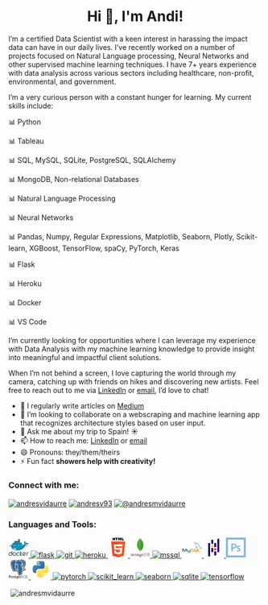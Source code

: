 <h1 align="center">Hi 👋, I'm Andi!</h1>

I’m a certified Data Scientist with a keen interest in harassing the impact data can have in our daily lives. I’ve recently worked on a number of projects focused on Natural Language processing, Neural Networks and other supervised machine learning techniques. I have 7+ years experience with data analysis across various sectors including healthcare, non-profit, environmental, and government.

I’m a very curious person with a constant hunger for learning. My current skills include:

:bar_chart: Python

:bar_chart: Tableau

:bar_chart: SQL, MySQL, SQLite, PostgreSQL, SQLAlchemy

:bar_chart: MongoDB, Non-relational Databases

:bar_chart: Natural Language Processing

:bar_chart: Neural Networks

:bar_chart: Pandas, Numpy, Regular Expressions, Matplotlib, Seaborn, Plotly, Scikit-learn, XGBoost, TensorFlow, spaCy, PyTorch, Keras

:bar_chart: Flask

:bar_chart: Heroku

:bar_chart: Docker

:bar_chart: VS Code



I’m currently looking for opportunities where I can leverage my experience with Data Analysis with my machine learning knowledge to provide insight into meaningful and impactful client solutions.

When I’m not behind a screen, I love capturing the world through my camera, catching up with friends on hikes and discovering new artists. Feel free to reach out to me via [LinkedIn](https://www.linkedin.com/in/andresvidaurre/) or [email](andresmvidaurre@gmail.com), I’d love to chat!


- 📝 I regularly write articles on [Medium](https://medium.com/@andresmvidaurre)
- 👯 I’m looking to collaborate on a webscraping and machine learning app that recognizes architecture styles based on user input.
- 💬 Ask me about my trip to Spain! :sunny:
- 📫 How to reach me: [LinkedIn](https://www.linkedin.com/in/andresvidaurre/) or [email](andresmvidaurre@gmail.com)
- 😄 Pronouns: they/them/theirs
- ⚡ Fun fact **showers help with creativity!**

<h3 align="left">Connect with me:</h3>
<p align="left">
<a href="https://linkedin.com/in/andresvidaurre" target="blank"><img align="center" src="https://raw.githubusercontent.com/rahuldkjain/github-profile-readme-generator/master/src/images/icons/Social/linked-in-alt.svg" alt="andresvidaurre" height="30" width="40" /></a>
<a href="https://kaggle.com/andresv93" target="blank"><img align="center" src="https://raw.githubusercontent.com/rahuldkjain/github-profile-readme-generator/master/src/images/icons/Social/kaggle.svg" alt="andresv93" height="30" width="40" /></a>
<a href="https://medium.com/@andresmvidaurre" target="blank"><img align="center" src="https://raw.githubusercontent.com/rahuldkjain/github-profile-readme-generator/master/src/images/icons/Social/medium.svg" alt="@andresmvidaurre" height="30" width="40" /></a>
</p>

<h3 align="left">Languages and Tools:</h3>
<p align="left"> <a href="https://www.docker.com/" target="_blank" rel="noreferrer"> <img src="https://raw.githubusercontent.com/devicons/devicon/master/icons/docker/docker-original-wordmark.svg" alt="docker" width="40" height="40"/> </a> <a href="https://flask.palletsprojects.com/" target="_blank" rel="noreferrer"> <img src="https://www.vectorlogo.zone/logos/pocoo_flask/pocoo_flask-icon.svg" alt="flask" width="40" height="40"/> </a> <a href="https://git-scm.com/" target="_blank" rel="noreferrer"> <img src="https://www.vectorlogo.zone/logos/git-scm/git-scm-icon.svg" alt="git" width="40" height="40"/> </a> <a href="https://heroku.com" target="_blank" rel="noreferrer"> <img src="https://www.vectorlogo.zone/logos/heroku/heroku-icon.svg" alt="heroku" width="40" height="40"/> </a> <a href="https://www.w3.org/html/" target="_blank" rel="noreferrer"> <img src="https://raw.githubusercontent.com/devicons/devicon/master/icons/html5/html5-original-wordmark.svg" alt="html5" width="40" height="40"/> </a> <a href="https://www.mongodb.com/" target="_blank" rel="noreferrer"> <img src="https://raw.githubusercontent.com/devicons/devicon/master/icons/mongodb/mongodb-original-wordmark.svg" alt="mongodb" width="40" height="40"/> </a> <a href="https://www.microsoft.com/en-us/sql-server" target="_blank" rel="noreferrer"> <img src="https://www.svgrepo.com/show/303229/microsoft-sql-server-logo.svg" alt="mssql" width="40" height="40"/> </a> <a href="https://www.mysql.com/" target="_blank" rel="noreferrer"> <img src="https://raw.githubusercontent.com/devicons/devicon/master/icons/mysql/mysql-original-wordmark.svg" alt="mysql" width="40" height="40"/> </a> <a href="https://pandas.pydata.org/" target="_blank" rel="noreferrer"> <img src="https://raw.githubusercontent.com/devicons/devicon/2ae2a900d2f041da66e950e4d48052658d850630/icons/pandas/pandas-original.svg" alt="pandas" width="40" height="40"/> </a> <a href="https://www.photoshop.com/en" target="_blank" rel="noreferrer"> <img src="https://raw.githubusercontent.com/devicons/devicon/master/icons/photoshop/photoshop-line.svg" alt="photoshop" width="40" height="40"/> </a> <a href="https://www.postgresql.org" target="_blank" rel="noreferrer"> <img src="https://raw.githubusercontent.com/devicons/devicon/master/icons/postgresql/postgresql-original-wordmark.svg" alt="postgresql" width="40" height="40"/> </a> <a href="https://www.python.org" target="_blank" rel="noreferrer"> <img src="https://raw.githubusercontent.com/devicons/devicon/master/icons/python/python-original.svg" alt="python" width="40" height="40"/> </a> <a href="https://pytorch.org/" target="_blank" rel="noreferrer"> <img src="https://www.vectorlogo.zone/logos/pytorch/pytorch-icon.svg" alt="pytorch" width="40" height="40"/> </a> <a href="https://scikit-learn.org/" target="_blank" rel="noreferrer"> <img src="https://upload.wikimedia.org/wikipedia/commons/0/05/Scikit_learn_logo_small.svg" alt="scikit_learn" width="40" height="40"/> </a> <a href="https://seaborn.pydata.org/" target="_blank" rel="noreferrer"> <img src="https://seaborn.pydata.org/_images/logo-mark-lightbg.svg" alt="seaborn" width="40" height="40"/> </a> <a href="https://www.sqlite.org/" target="_blank" rel="noreferrer"> <img src="https://www.vectorlogo.zone/logos/sqlite/sqlite-icon.svg" alt="sqlite" width="40" height="40"/> </a> <a href="https://www.tensorflow.org" target="_blank" rel="noreferrer"> <img src="https://www.vectorlogo.zone/logos/tensorflow/tensorflow-icon.svg" alt="tensorflow" width="40" height="40"/> </a> </p>

<p>&nbsp;<img align="center" src="https://github-readme-stats.vercel.app/api?username=andresmvidaurre&show_icons=true&locale=en" alt="andresmvidaurre" /></p>
